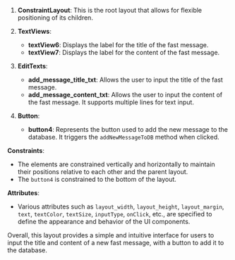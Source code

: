 1. **ConstraintLayout**: This is the root layout that allows for flexible positioning of its children.
    
2. **TextViews**:
    
    - **textView6**: Displays the label for the title of the fast message.
    - **textView7**: Displays the label for the content of the fast message.
3. **EditTexts**:
    
    - **add_message_title_txt**: Allows the user to input the title of the fast message.
    - **add_message_content_txt**: Allows the user to input the content of the fast message. It supports multiple lines for text input.
4. **Button**:
    
    - **button4**: Represents the button used to add the new message to the database. It triggers the `addNewMessageToDB` method when clicked.

**Constraints**:

- The elements are constrained vertically and horizontally to maintain their positions relative to each other and the parent layout.
- The `button4` is constrained to the bottom of the layout.

**Attributes**:

- Various attributes such as `layout_width`, `layout_height`, `layout_margin`, `text`, `textColor`, `textSize`, `inputType`, `onClick`, etc., are specified to define the appearance and behavior of the UI components.

Overall, this layout provides a simple and intuitive interface for users to input the title and content of a new fast message, with a button to add it to the database.